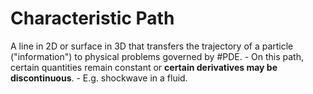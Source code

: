 # Characteristic Path

A line in 2D or surface in 3D that transfers the trajectory of a particle ("information") to physical problems governed by #PDE.
    - On this path, certain quantities remain constant or **certain derivatives may be discontinuous**.
    - E.g. shockwave in a fluid.